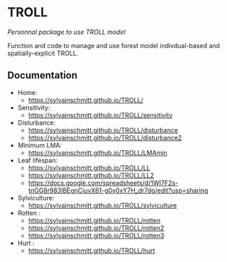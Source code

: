 
<!-- README.md is generated from README.Rmd. Please edit that file -->
TROLL
=====

*Personnal package to use TROLL model*

Function and code to manage and use forest model indivdual-based and spatially-explicit TROLL.

Documentation
-------------

-   Home:
    -   <https://sylvainschmitt.github.io/TROLL/>
-   Sensitivity:
    -   <https://sylvainschmitt.github.io/TROLL/sensitivity>
-   Disturbance:
    -   <https://sylvainschmitt.github.io/TROLL/disturbance>
    -   <https://sylvainschmitt.github.io/TROLL/disturbance2>
-   Minimum LMA:
    -   <https://sylvainschmitt.github.io/TROLL/LMAmin>
-   Leaf lifespan:
    -   <https://sylvainschmitt.github.io/TROLL/LL>
    -   <https://sylvainschmitt.github.io/TROLL/LL2>
    -   <https://docs.google.com/spreadsheets/d/1WI7F2s-tnGG8r983lBEgnCiuvX61-g0y0xY7H_dr7dg/edit?usp=sharing>
-   Sylviculture:
    -   <https://sylvainschmitt.github.io/TROLL/sylviculture>
-   Rotten :
    -   <https://sylvainschmitt.github.io/TROLL/rotten>
    -   <https://sylvainschmitt.github.io/TROLL/rotten2>
    -   <https://sylvainschmitt.github.io/TROLL/rotten3>
-   Hurt :
    -   <https://sylvainschmitt.github.io/TROLL/hurt>
